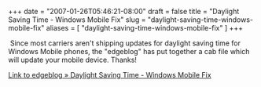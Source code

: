 +++
date = "2007-01-26T05:46:21-08:00"
draft = false
title = "Daylight Saving Time - Windows Mobile Fix"
slug = "daylight-saving-time-windows-mobile-fix"
aliases = [
	"daylight-saving-time-windows-mobile-fix"
]
+++
<p>&nbsp;Since most carriers aren't shipping updates for daylight saving time for Windows Mobile phones, the "edgeblog" has put together a cab file which will update your mobile device. Thanks!</p> <p><a href="http://www.edgeblog.net/2007/daylight-saving-time-windows-mobile-fix/">Link to edgeblog » Daylight Saving Time - Windows Mobile Fix</a></p>